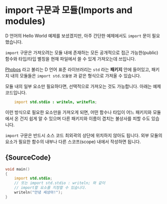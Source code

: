 # import 구문과 모듈(Imports and modules)

D 언어의 Hello World 예제를 보셨겠지만, 아주 간단한 예제에서도 `import` 문이 필요했습니다.

`import` 구문은 가져오려는 모듈 내에 존재하는 모든 공개적으로 접근 가능한(public) 함수와 타입/타입 별칭을 현재 파일에서 쓸 수 있게 가져오는데 쓰입니다.

[Phobos](https://dlang.org/phobos/) 라고 불리는 D 언어 표준 라이브러리는 `std` 라는 **패키지** 안에 들어있고, 패키지 내의 모듈들은 `import std.모듈명` 과 같은 형식으로 가져올 수 있습니다.

모듈 내의 일부 요소만 필요하다면, 선택적으로 가져오는 것도 가능합니다. 아래는 예제 코드입니다.

```d
    import std.stdio : writeln, writefln;
```

이런 방식으로 필요한 요소만을 가져오게 되면, 어떤 함수나 타입이 어느 패키지와 모듈에서 온 건지 쉽게 알 수 있으며 다른 패키지와 이름이 겹치는 불상사를 피할 수도 있습니다.

`import` 구문은 반드시 소스 코드 최외곽의 상단에 위치하지 않아도 됩니다. 외부 모듈의 요소가 필요한 함수의 내부나 다른 스코프(scope) 내에서 작성하면 됩니다.

## {SourceCode}

```d
void main()
{
    import std.stdio;
    // 또는 import std.stdio : writeln; 와 같이
    // import할 요소를 지정할 수 있습니다.
    writeln("안녕 세상아!");
}
```
